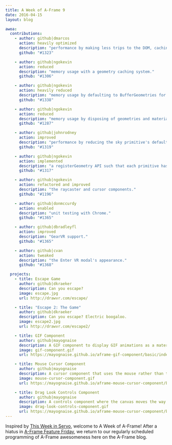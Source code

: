 ```yaml
---
title: A Week of A-Frame 9
date: 2016-04-15
layout: blog

awoa:
  contributions:
    - author: github|dmarcos
      action: heavily optimized
      description: "performance by making less trips to the DOM, caching parsed component data, and only flushing stringified component data to DOM on developer demand."
      github: "#1323"

    - author: github|ngokevin
      action: reduced
      description: "memory usage with a geometry caching system."
      github: "#1306"

    - author: github|ngokevin
      action: heavily reduced
      description: "memory usage by defaulting to BufferGeometries for the geometry component."
      github: "#1338"

    - author: github|ngokevin
      action: reduced
      description: "memory usage by disposing of geometries and materials when no longer in use."
      github: "#1287"

    - author: github|johnrodney
      action: improved
      description: "performance by reducing the sky primitive's default radius and segments."
      github: "#1319"

    - author: github|ngokevin
      action: implemented
      description: "a registerGeometry API such that each primitive has its own schema."
      github: "#1317"

    - author: github|ngokevin
      action: refactored and improved
      description: "the raycaster and cursor components."
      github: "#1196"

    - author: github|donmccurdy
      action: enabled
      description: "unit testing with Chrome."
      github: "#1365"

    - author: github|dbradleyfl
      action: improved
      description: "GearVR support."
      github: "#1365"

    - author: github|cvan
      action: tweaked
      description: "the Enter VR modal's appearance."
      github: "#1368"

  projects:
    - title: Escape Game
      author: github|dkraeker
      description: Can you escape?
      image: escape.jpg
      url: http://drawvr.com/escape/

    - title: "Escape 2: The Game"
      author: github|dkraeker
      description: Can you escape? Electric boogaloo.
      image: escape2.jpg
      url: http://drawvr.com/escape2/

    - title: GIF Component
      author: github|mayognaise
      description: A GIF component to display GIF animations as a material. If only there were a component to resolve whether GIF is pronounced with a hard-G or a soft-G.
      image: gif-component.gif
      url: https://mayognaise.github.io/aframe-gif-component/basic/index.html

    - title: Mouse Cursor Component
      author: github|mayognaise
      description: A cursor component that uses the mouse rather than the Cardboard-style cursor that ships with A-Frame.
      image: mouse-cursor-component.gif
      url: https://mayognaise.github.io/aframe-mouse-cursor-component/basic/index.html

    - title: Drag Look Controls Component
      author: github|mayognaise
      description: A controls component where the canvas moves the way you drag, and the cursor changes to grab-style.
      image: drag-look-controls-component.gif
      url: https://mayognaise.github.io/aframe-mouse-cursor-component/basic/index.html
---
```


Inspired by [This Week in Servo](https://blog.servo.org/), welcome to A Week of A-Frame! After a hiatus in [A-Frame Feature Friday](https://aframevr.tumblr.com/), we return to our regularly scheduled programming of A-Frame awesomeness here on the A-Frame blog.
